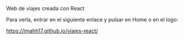 Web de viajes creada con React

Para verla, entrar en el siguiente enlace y pulsar en Home o en el logo:

https://imahh17.github.io/viajes-react/
